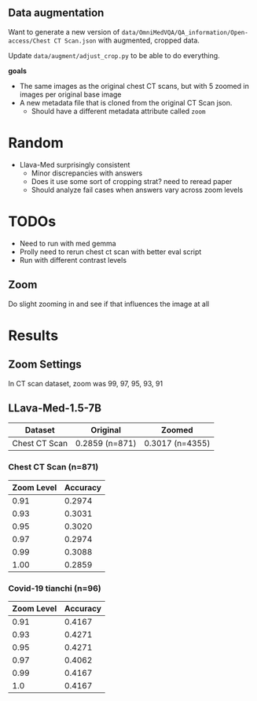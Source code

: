 ## Data augmentation

Want to generate a new version of `data/OmniMedVQA/QA_information/Open-access/Chest CT Scan.json` with augmented, cropped data. 

Update `data/augment/adjust_crop.py` to be able to do everything. 

**goals**
- The same images as the original chest CT scans, but with 5 zoomed in images per original base image
- A new metadata file that is cloned from the original CT Scan json. 
    - Should have a different metadata attribute called `zoom`

# Random

- Llava-Med surprisingly consistent
    - Minor discrepancies with answers
    - Does it use some sort of cropping strat? need to reread paper
    - Should analyze fail cases when answers vary across zoom levels


# TODOs

- Need to run with med gemma
- Prolly need to rerun chest ct scan with better eval script
- Run with different contrast levels


## Zoom
Do slight zooming in and see if that influences the image at all

# Results

## Zoom Settings
In CT scan dataset, zoom was 99, 97, 95, 93, 91

## LLava-Med-1.5-7B
|Dataset| Original | Zoomed 
|-------|----------|-------|
| Chest CT Scan| 0.2859 (n=871)| 0.3017 (n=4355)| 

### Chest CT Scan (n=871)
| Zoom Level | Accuracy |
|------------|----------|
| 0.91       | 0.2974   |
| 0.93       | 0.3031   |
| 0.95       | 0.3020   |
| 0.97       | 0.2974   |
| 0.99       | 0.3088   |
| 1.00       | 0.2859   |

### Covid-19 tianchi (n=96)
| Zoom Level | Accuracy |
|------------|----------|
| 0.91       | 0.4167   |
| 0.93       | 0.4271   |
| 0.95       | 0.4271   |
| 0.97       | 0.4062   |
| 0.99       | 0.4167   |
| 1.0        | 0.4167   |